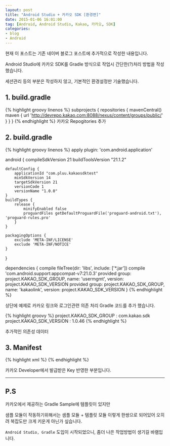 ```yaml
---
layout: post
title: "Android Studio + 카카오 SDK [환경편]"
date: 2015-01-06 16:01:00
tag: [Android, Android Studio, Kakao, 카카오, SDK]
categories:
- blog
- Android
---
```


현재 이 포스트는 기존 네이버 블로그 포스트에 추가적으로 작성한 내용입니다.

Android Studio에 카카오 SDK를 Gradle 방식으로 작업시 간단한(?)처리 방법을 작성했습니다.

세션관리 등의 부분은 작성하지 않고, 기본적인 환경설정만 기술했습니다.

<!--more-->

## 1. build.gradle
{% highlight groovy linenos %}
subprojects {
    repositories {
        mavenCentral()
        maven { url 'http://devrepo.kakao.com:8088/nexus/content/groups/public/' }
    }
}
{% endhighlight %}
카카오 Repogitories 추가

## 2. build.gradle
{% highlight groovy linenos %}
apply plugin: 'com.android.application'

android {
    compileSdkVersion 21
    buildToolsVersion "21.1.2"

    defaultConfig {
        applicationId "com.pluu.kakaosdktest"
        minSdkVersion 14
        targetSdkVersion 21
        versionCode 1
        versionName "1.0.0"
    }
    buildTypes {
        release {
            minifyEnabled false
            proguardFiles getDefaultProguardFile('proguard-android.txt'), 'proguard-rules.pro'
        }
    }

    packagingOptions {
        exclude 'META-INF/LICENSE'
        exclude 'META-INF/NOTICE'
    }
}

dependencies {
    compile fileTree(dir: 'libs', include: ['*.jar'])
    compile 'com.android.support:appcompat-v7:21.0.3'
    provided group: project.KAKAO_SDK_GROUP, name: 'usermgmt', version: project.KAKAO_SDK_VERSION
    provided group: project.KAKAO_SDK_GROUP, name: 'kakaolink', version: project.KAKAO_SDK_VERSION
}
{% endhighlight %}

상단에 예제로 카카오 링크와 로그인관련 의존 처리 Gradle 코드를 추가 했습니다.

{% highlight groovy %}
project.KAKAO_SDK_GROUP : com.kakao.sdk
project.KAKAO_SDK_VERSION  : 1.0.46
{% endhighlight %}

추가적인 의존성 데이터

## 3. Manifest
{% highlight xml %}
<meta-data android:name="com.kakao.sdk.AppKey" android:value="@string/kakao_app_key"/>
{% endhighlight %}

카카오 Developer에서 발급받은 Key 반영한 부분입니다.

- - -

## P.S
카카오에서 제공하는 Gradle Sample에 템플릿이 있지만

샘플 모듈이 작동하기위해서는 샘플 모듈 + 템플릿 모듈 이렇게 한쌍으로 되어있어 오히려 복잡도만 크게 키운게 아닌가 싶습니다.

```Android Studio, Gradle``` 도입이 시작되었으니, 좀더 나은 작업방법이 생기길 바램입니다.
